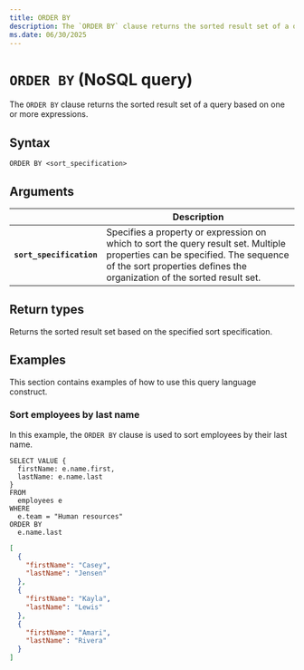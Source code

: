 ```yaml
---
title: ORDER BY
description: The `ORDER BY` clause returns the sorted result set of a query based on one or more expressions.
ms.date: 06/30/2025
---
```


# `ORDER BY` (NoSQL query)

The `ORDER BY` clause returns the sorted result set of a query based on one or more expressions.

## Syntax

```nosql
ORDER BY <sort_specification>
```

## Arguments

| | Description |
| --- | --- |
| **`sort_specification`** | Specifies a property or expression on which to sort the query result set. Multiple properties can be specified. The sequence of the sort properties defines the organization of the sorted result set. |

## Return types

Returns the sorted result set based on the specified sort specification.

## Examples

This section contains examples of how to use this query language construct.

### Sort employees by last name

In this example, the `ORDER BY` clause is used to sort employees by their last name.

```nosql
SELECT VALUE {
  firstName: e.name.first,
  lastName: e.name.last
}
FROM
  employees e
WHERE
  e.team = "Human resources"
ORDER BY
  e.name.last
```

```json
[
  {
    "firstName": "Casey",
    "lastName": "Jensen"
  },
  {
    "firstName": "Kayla",
    "lastName": "Lewis"
  },
  {
    "firstName": "Amari",
    "lastName": "Rivera"
  }
]
```
